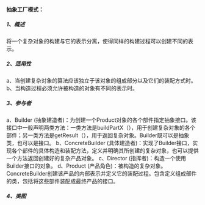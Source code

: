 #### **抽象工厂模式：**

##### 1、概述

将一个复杂对象的构建与它的表示分离，使得同样的构建过程可以创建不同的表示。

##### 2、适用性

a、当创建复杂对象的算法应该独立于该对象的组成部分以及它们的装配方式时。
b、当构造过程必须允许被构造的对象有不同的表示时。

##### 3、参与者

a、Builder (抽象建造者)：为创建一个Product对象的各个部件指定抽象接口。该接口中一般声明两类方法：一类方法是buildPartX（），用于创建复杂对象的各个部件；另一类方法是getResult（），用于返回复杂对象。Builder既可以是抽象类，也可以是接口。
b、ConcreteBuilder (具体建造者)：实现了Builder接口，实现各个部件的具体构造和装配方法，定义并明确其所创建的复杂对象，也可以提供一个方法返回创建好的复杂产品对象。
c、Director (指挥者)：构造一个使用Builder接口的对象。
d、Product (产品角色)：被构造的复杂对象。ConcreteBuilder创建该产品的内部表示并定义它的装配过程。包含定义组成部件的类，包括将这些部件装配成最终产品的接口。

##### 4、类图


